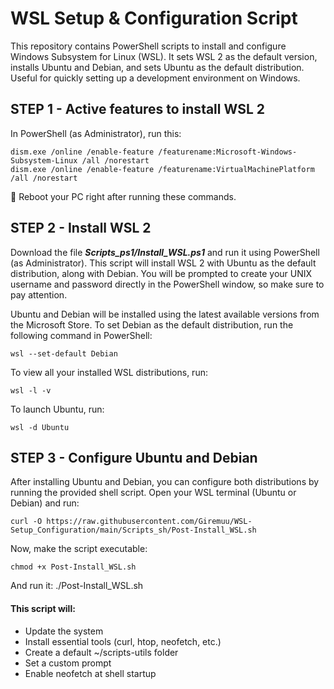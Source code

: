 # WSL Setup & Configuration Script
This repository contains PowerShell scripts to install and configure Windows Subsystem for Linux (WSL).
It sets WSL 2 as the default version, installs Ubuntu and Debian, and sets Ubuntu as the default distribution. Useful for quickly setting up a development environment on Windows.


## STEP 1 - Active features to install WSL 2
In PowerShell (as Administrator), run this:
```
dism.exe /online /enable-feature /featurename:Microsoft-Windows-Subsystem-Linux /all /norestart
dism.exe /online /enable-feature /featurename:VirtualMachinePlatform /all /norestart
```
🔁 Reboot your PC right after running these commands.


## STEP 2 - Install WSL 2
Download the file **_Scripts_ps1/Install_WSL.ps1_** and run it using PowerShell (as Administrator). This script will install WSL 2 with Ubuntu as the default distribution, along with Debian. You will be prompted to create your UNIX username and password directly in the PowerShell window, so make sure to pay attention.

Ubuntu and Debian will be installed using the latest available versions from the Microsoft Store. To set Debian as the default distribution, run the following command in PowerShell:
```
wsl --set-default Debian
```
To view all your installed WSL distributions, run:
```
wsl -l -v
```
To launch Ubuntu, run:
```
wsl -d Ubuntu
```


## STEP 3 - Configure Ubuntu and Debian
After installing Ubuntu and Debian, you can configure both distributions by running the provided shell script.
Open your WSL terminal (Ubuntu or Debian) and run:
```
curl -O https://raw.githubusercontent.com/Giremuu/WSL-Setup_Configuration/main/Scripts_sh/Post-Install_WSL.sh
```
Now, make the script executable:
```
chmod +x Post-Install_WSL.sh
```
And run it:
./Post-Install_WSL.sh


#### This script will:
- Update the system
- Install essential tools (curl, htop, neofetch, etc.)
- Create a default ~/scripts-utils folder
- Set a custom prompt
- Enable neofetch at shell startup
